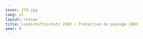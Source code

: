 ```yaml
---
cover: 279.jpg
lang: nl
layout: review
title: Landschaftsschutz 2003 / Protection du paysage 2003
year: 0
---
```


